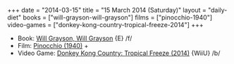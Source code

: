 +++
date = "2014-03-15"
title = "15 March 2014 (Saturday)"
layout = "daily-diet"
books = ["will-grayson-will-grayson"]
films = ["pinocchio-1940"]
video-games = ["donkey-kong-country-tropical-freeze-2014"]
+++

<ul>
<li class="entry Book">Book: <a href="/books/will-grayson-will-grayson">Will Grayson, Will Grayson</a> {E} /f/</li>
<li class="entry Film">Film: <a href="/films/pinocchio-1940">Pinocchio (1940)</a> +</li>
<li class="entry Video Game">Video Game: <a href="/video-games/donkey-kong-country-tropical-freeze-2014">Donkey Kong Country: Tropical Freeze (2014)</a> {WiiU} /b/</li>
</ul>